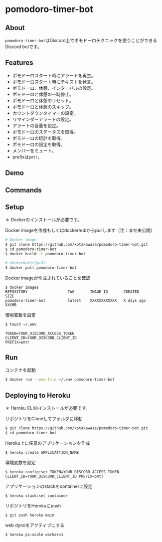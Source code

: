 # pomodoro-timer-bot
## About
`pomodoro-timer-bot`はDiscord上でポモドーロテクニックを使うことができるDiscord botです。

## Features
- ポモドーロスタート時にアラートを再生。
- ポモドーロスタート時にテキストを発言。
- ポモドーロ、休憩、インターバルの設定。
- ポモドーロと休憩の一時停止。
- ポモドーロと休憩のリセット。
- ポモドーロと休憩のスキップ。
- カウントダウンタイマーの設定。
- リマインダーアラートの設定。
- アラートの音量を設定。
- ポモドーロのステータスを取得。
- ポモドーロの統計を取得。
- ポモドーロの設定を取得。
- メンバーをミュート。
- prefixは`pmt!`。

## Demo

## Commands

## Setup
＊ Dockerのインストールが必要です。

Docker imageを作成もしくはdockerhubからpullします（注：まだ未公開）
```bash
# Docker image
$ git clone https://github.com/kotakawase/pomodoro-timer-bot.git
$ cd pomodoro-timer-bot
$ docker build -t pomodoro-timer-bot .

# dockerhubからpull
$ docker pull pomodoro-timer-bot
```

Docker imageが作成されていることを確認
```
$ docker images
REPOSITORY                  TAG       IMAGE ID       CREATED         SIZE
pomodoro-timer-bot          latest    XXXXXXXXXXXX   X days ago      XXXMB
```

環境変数を設定
```bash
$ touch ~/.env
```
```env
TOKEN=YOUR_DISCORD_ACCESS_TOKEN
CLIENT_ID=YOUR_DISCORD_CLIENT_ID
PREFIX=pmt!
```

## Run
コンテナを起動
```bash
$ docker run --env-file ~/.env pomodoro-timer-bot
```

## Deploying to Heroku
＊ Heroku CLIのインストールが必要です。

リポジトリをCloneしてフォルダに移動
```bash
$ git clone https://github.com/kotakawase/pomodoro-timer-bot.git
$ cd pomodoro-timer-bot
```
Heroku上に任意のアプリケーションを作成
```
$ heroku create APPLICATTION_NAME
```
環境変数を設定
```
$ heroku config:set TOKEN=YOUR_DISCORD_ACCESS_TOKEN CLIENT_ID=YOUR_DISCORD_CLIENT_ID PREFIX=pmt!
```
アプリケーションのstackをcontainerに設定
```
$ heroku stack:set container
```
リポジトリをHerokuにpush
```
$ git push heroku main
```
web dynoをアクティブにする
```
$ heroku ps:scale worker=1
```
